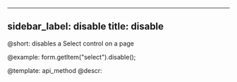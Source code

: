 
---
sidebar_label: disable
title: disable
---          

@short: disables a Select control on a page





@example:
form.getItem("select").disable();


@template: api_method
@descr:


